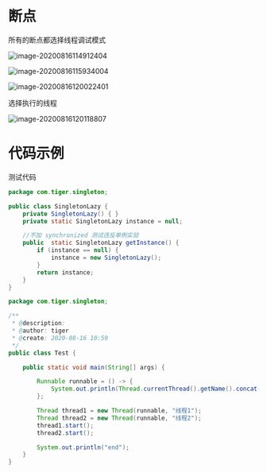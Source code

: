 

# 断点

所有的断点都选择线程调试模式

![image-20200816114912404](C:\Users\tiger\AppData\Roaming\Typora\typora-user-images\image-20200816114912404.png)

![image-20200816115934004](C:\Users\tiger\AppData\Roaming\Typora\typora-user-images\image-20200816115934004.png)

![image-20200816120022401](C:\Users\tiger\AppData\Roaming\Typora\typora-user-images\image-20200816120022401.png)

选择执行的线程

![image-20200816120118807](C:\Users\tiger\AppData\Roaming\Typora\typora-user-images\image-20200816120118807.png)



# 代码示例

测试代码

~~~java
package com.tiger.singleton;

public class SingletonLazy {
    private SingletonLazy() { }
    private static SingletonLazy instance = null;

    //不加 synchronized 测试违反单例实验
    public  static SingletonLazy getInstance() {
        if (instance == null) {
            instance = new SingletonLazy();
        }
        return instance;
    }
}
~~~

~~~java
package com.tiger.singleton;

/**
 * @description:
 * @author: tiger
 * @create: 2020-08-16 10:59
 */
public class Test {

    public static void main(String[] args) {

        Runnable runnable = () -> {
            System.out.println(Thread.currentThread().getName().concat(":").concat(String.valueOf(SingletonLazy.getInstance())));
        };

        Thread thread1 = new Thread(runnable, "线程1");
        Thread thread2 = new Thread(runnable, "线程2");
        thread1.start();
        thread2.start();

        System.out.println("end");
    }
}

~~~



